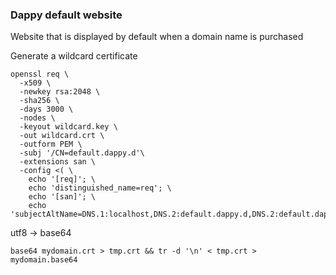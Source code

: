 ### Dappy default website

Website that is displayed by default when a domain name is purchased

Generate a wildcard certificate

```
openssl req \
  -x509 \
  -newkey rsa:2048 \
  -sha256 \
  -days 3000 \
  -nodes \
  -keyout wildcard.key \
  -out wildcard.crt \
  -outform PEM \
  -subj '/CN=default.dappy.d'\
  -extensions san \
  -config <( \
    echo '[req]'; \
    echo 'distinguished_name=req'; \
    echo '[san]'; \
    echo 'subjectAltName=DNS.1:localhost,DNS.2:default.dappy.d,DNS.2:default.dappy.gamma')
```

utf8 -> base64

```
base64 mydomain.crt > tmp.crt && tr -d '\n' < tmp.crt > mydomain.base64
```